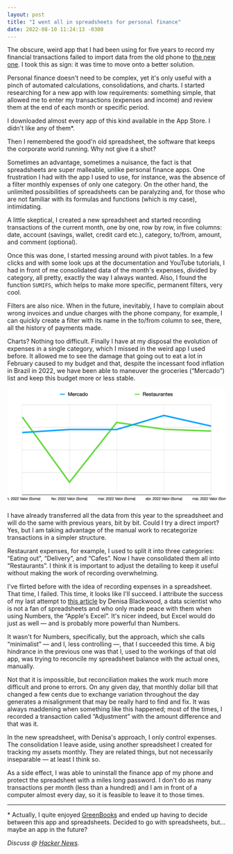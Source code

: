 ```yaml
---
layout: post
title: "I went all in spreadsheets for personal finance"
date: 2022-08-10 11:24:13 -0300
---
```

The obscure, weird app that I had been using for five years to record my financial transactions failed to import data from the old phone to [the new one](https://notes.ghed.in/posts/2022/the-best-iphone/). I took this as sign: it was time to move onto a better solution.

Personal finance doesn't need to be complex, yet it's only useful with a pinch of automated calculations, consolidations, and charts. I started researching for a new app with low requirements: something simple, that allowed me to enter my transactions (expenses and income) and review them at the end of each month or specific period.

I downloaded almost every app of this kind available in the App Store. I didn't like any of them&ast;.

Then I remembered the good'n old spreadsheet, the software that keeps the corporate world running. Why not give it a shot?

Sometimes an advantage, sometimes a nuisance, the fact is that spreadsheets are super malleable, unlike personal finance apps. One frustration I had with the app I used to use, for instance, was the absence of a filter monthly expenses of only one category. On the other hand, the unlimited possibilities of spreadsheets can be paralyzing and, for those who are not familiar with its formulas and functions (which is my case), intimidating.

A little skeptical, I created a new spreadsheet and started recording transactions of the current month, one by one, row by row, in five columns: date, account (savings, wallet, credit card etc.), category, to/from, amount, and comment (optional).

Once this was done, I started messing around with pivot tables. In a few clicks and with some look ups at the documentation and YouTube tutorials, I had in front of me consolidated data of the month's expenses, divided by category, all pretty, exactly the way I always wanted. Also, I found the function `SUMIFS`, which helps to make more specific, permanent filters, very cool.

Filters are also nice. When in the future, inevitably, I have to complain about wrong invoices and undue charges with the phone company, for example, I can quickly create a filter with its name in the to/from column to see, there, all the history of payments made.

Charts? Nothing too difficult. Finally I have at my disposal the evolution of expenses in a single category, which I missed in the weird app I used before. It allowed me to see the damage that going out to eat a lot in February caused to my budget and that, despite the incessant food inflation in Brazil in 2022, we have been able to maneuver the groceries (“Mercado”) list and keep this budget more or less stable.

![Chart of groceries and eating out expenses in 2022.](/assets/2022/spreadsheets-personal-finance/grafico-gastos-restaurantes-mercado-planilha.png)

I have already transferred all the data from this year to the spreadsheet and will do the same with previous years, bit by bit. Could I try a direct import? Yes, but I am taking advantage of the manual work to recategorize transactions in a simpler structure.

Restaurant expenses, for example, I used to split it into three categories: “Eating out”, “Delivery”, and “Cafes”. Now I have consolidated them all into “Restaurants”. I think it is important to adjust the detailing to keep it useful without making the work of recording overwhelming.

I've flirted before with the idea of recording expenses in a spreadsheet. That time, I failed. This time, it looks like I'll succeed. I attribute the success of my last attempt to [this article](https://medium.com/macoclock/how-i-plan-my-monthly-budget-with-numbers-6365c17daf2c) by Denisa Blackwood, a data scientist who is not a fan of spreadsheets and who only made peace with them when using Numbers, the “Apple's Excel”. It's nicer indeed, but Excel would do just as well — and is probably more powerful than Numbers.

It wasn't for Numbers, specifically, but the approach, which she calls “minimalist” — and I, less controlling —, that I succeeded this time. A big hindrance in the previous one was that I, used to the workings of that old app, was trying to reconcile my spreadsheet balance with the actual ones, manually.

Not that it is impossible, but reconciliation makes the work much more difficult and prone to errors. On any given day, that monthly dollar bill that changed a few cents due to exchange variation throughout the day generates a misalignment that may be really hard to find and fix. It was always maddening when something like this happened; most of the times, I recorded a transaction called “Adjustment” with the amount difference and that was it.

In the new spreadsheet, with Denisa's approach, I only control expenses. The consolidation I leave aside, using another spreadsheet I created for tracking my assets monthly. They are related things, but not necessarily inseparable — at least I think so.

As a side effect, I was able to uninstall the finance app of my phone and protect the spreadsheet with a miles long password. I don't do as many transactions per month (less than a hundred) and I am in front of a computer almost every day, so it is feasible to leave it to those times.

***

&ast; Actually, I quite enjoyed [GreenBooks](https://greenbooks.app/) and ended up having to decide between this app and spreadsheets. Decided to go with spreadsheets, but… maybe an app in the future?

_Discuss @ [Hacker News](https://news.ycombinator.com/item?id=32432898)._